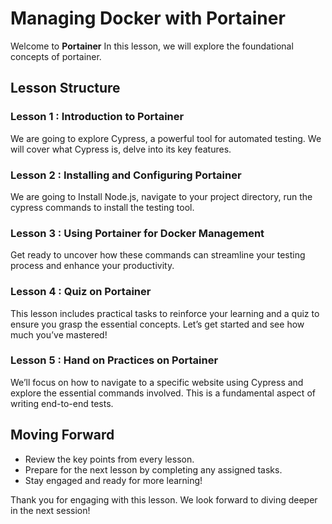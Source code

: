 

# Managing Docker with Portainer

Welcome to **Portainer** In this lesson, we will explore the foundational concepts of portainer.

## Lesson Structure

### Lesson 1 : Introduction to Portainer

We are going to explore Cypress, a powerful tool for automated testing. We will cover what Cypress is, delve into its key features.

### Lesson 2 : Installing and Configuring Portainer

We are going to Install Node.js, navigate to your project directory, run the cypress commands to install the testing tool.

### Lesson 3 : Using Portainer for Docker Management

Get ready to uncover how these commands can streamline your testing process and enhance your productivity.

### Lesson 4 : Quiz on Portainer

This lesson includes practical tasks to reinforce your learning and a quiz to ensure you grasp the essential concepts. Let’s get started and see how much you’ve mastered!

### Lesson 5 : Hand on Practices on Portainer

We’ll focus on how to navigate to a specific website using Cypress and explore the essential commands involved. This is a fundamental aspect of writing end-to-end tests.

## Moving Forward

-   Review the key points from every lesson.
-   Prepare for the next lesson by completing any assigned tasks.
-   Stay engaged and ready for more learning!

Thank you for engaging with this lesson. We look forward to diving deeper in the next session!
<!--stackedit_data:
eyJoaXN0b3J5IjpbLTIxMjQ5Mjg4MjZdfQ==
-->